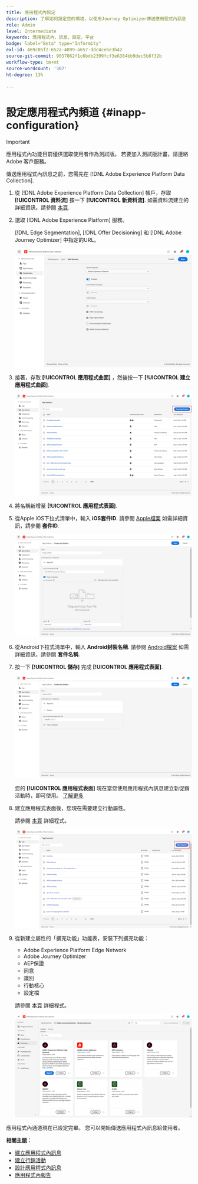 ```yaml
---
title: 應用程式內設定
description: 了解如何設定您的環境，以使用Journey Optimizer傳送應用程式內訊息
role: Admin
level: Intermediate
keywords: 應用程式內，訊息，設定，平台
badge: label="Beta" type="Informity"
exl-id: 469c05f2-652a-4899-a657-ddc4cebe3b42
source-git-commit: 9657862f1c6bdb2399fcf3e6384bb9dec5b8f32b
workflow-type: tm+mt
source-wordcount: '307'
ht-degree: 13%

---
```


# 設定應用程式內頻道 {#inapp-configuration}

>[!IMPORTANT]
>
>應用程式內功能目前僅供選取使用者作為測試版。 若要加入測試版計畫，請連絡 Adobe 客戶服務。

傳送應用程式內訊息之前，您需先在 [!DNL Adobe Experience Platform Data Collection].

1. 從 [!DNL Adobe Experience Platform Data Collection] 帳戶，存取 **[!UICONTROL 資料流]** 按一下 **[!UICONTROL 新資料流]**. 如需資料流建立的詳細資訊，請參閱 [本頁](https://aep-sdks.gitbook.io/docs/getting-started/configure-datastreams).

1. 選取 [!DNL Adobe Experience Platform] 服務。

   [!DNL Edge Segmentation], [!DNL Offer Decisioning] 和 [!DNL Adobe Journey Optimizer] 中指定的URL。

   ![](assets/inapp_config_6.png)

1. 接著，存取 **[!UICONTROL 應用程式曲面]** ，然後按一下 **[!UICONTROL 建立應用程式曲面]**.

   ![](assets/inapp_config_1.png)

1. 將名稱新增至 **[!UICONTROL 應用程式表面]**.

1. 從Apple iOS下拉式清單中，輸入 **iOS套件ID**. 請參閱 [Apple檔案](https://developer.apple.com/documentation/appstoreconnectapi/bundle_ids) 如需詳細資訊，請參閱 **套件ID**.

   ![](assets/inapp_config_2.png)

1. 從Android下拉式清單中，輸入 **Android封裝名稱**. 請參閱 [Android檔案](https://support.google.com/admob/answer/9972781?hl=en#:~:text=The%20package%20name%20of%20an,supported%20third%2Dparty%20Android%20stores) 如需詳細資訊，請參閱 **套件名稱**.

1. 按一下 **[!UICONTROL 儲存]** 完成 **[!UICONTROL 應用程式表面]**.

   ![](assets/inapp_config_3.png)

   您的 **[!UICONTROL 應用程式表面]** 現在當您使用應用程式內訊息建立新促銷活動時，即可使用。 [了解更多](create-in-app.md)

1. 建立應用程式表面後，您現在需要建立行動屬性。

   請參閱 [本頁](https://experienceleague.adobe.com/docs/experience-platform/tags/admin/companies-and-properties.html#for-mobile) 詳細程式。

   ![](assets/inapp_config_4.png)

1. 從新建立屬性的「擴充功能」功能表，安裝下列擴充功能：

   * Adobe Experience Platform Edge Network
   * Adobe Journey Optimizer
   * AEP保證
   * 同意
   * 識別
   * 行動核心
   * 設定檔

   請參閱 [本頁](https://experienceleague.adobe.com/docs/experience-platform/tags/ui/extensions/overview.html?lang=en#add-a-new-extension) 詳細程式。

   ![](assets/inapp_config_5.png)

應用程式內通道現在已設定完畢。 您可以開始傳送應用程式內訊息給使用者。

**相關主題：**

* [建立應用程式內訊息](create-in-app.md)
* [建立行銷活動](../campaigns/create-campaign.md)
* [設計應用程式內訊息](design-in-app.md)
* [應用程式內報告](../reports/campaign-global-report.md#inapp-report)
